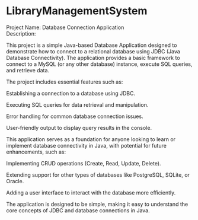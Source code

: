 # LibraryManagementSystem

<t2>Project Name: Database Connection Application</t2>
<br>
Description:

<p>
This project is a simple Java-based Database Application designed to demonstrate how to connect to a relational database using JDBC (Java Database Connectivity). The application provides a basic framework to connect to a MySQL (or any other database) instance, execute SQL queries, and retrieve data.

The project includes essential features such as:

Establishing a connection to a database using JDBC.

Executing SQL queries for data retrieval and manipulation.

Error handling for common database connection issues.

User-friendly output to display query results in the console.

This application serves as a foundation for anyone looking to learn or implement database connectivity in Java, with potential for future enhancements, such as:

Implementing CRUD operations (Create, Read, Update, Delete).

Extending support for other types of databases like PostgreSQL, SQLite, or Oracle.

Adding a user interface to interact with the database more efficiently.

The application is designed to be simple, making it easy to understand the core concepts of JDBC and database connections in Java.
</p>
